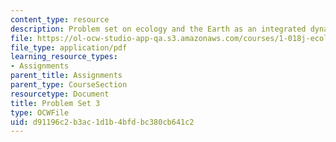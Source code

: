 ```yaml
---
content_type: resource
description: Problem set on ecology and the Earth as an integrated dynamic system.
file: https://ol-ocw-studio-app-qa.s3.amazonaws.com/courses/1-018j-ecology-i-the-earth-system-fall-2009/d91196c2b3ac1d1b4bfdbc380cb641c2_MIT1_018JF09_hw3.pdf
file_type: application/pdf
learning_resource_types:
- Assignments
parent_title: Assignments
parent_type: CourseSection
resourcetype: Document
title: Problem Set 3
type: OCWFile
uid: d91196c2-b3ac-1d1b-4bfd-bc380cb641c2
---
```

